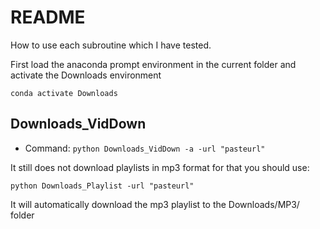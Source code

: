 # README

How to use each subroutine which I have tested.

First load the anaconda prompt environment in the current folder and activate the Downloads environment

`conda activate Downloads`

## Downloads_VidDown

* Command:
`python Downloads_VidDown -a -url "pasteurl"`

It still does not download playlists in mp3 format for that you should use:

`python Downloads_Playlist -url "pasteurl"`

It will automatically download the mp3 playlist to the Downloads/MP3/ folder

